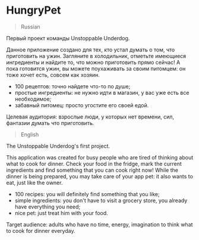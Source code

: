 # HungryPet
>Russian

Первый проект команды Unstoppable Underdog.

Данное приложение создано для тех, кто устал думать о том, что приготовить на ужин. Загляните в холодильник, отметьте имеющиеся ингредиенты и найдите то, что можно приготовить прямо сейчас! А пока готовится ужин, вы можете поухаживать за своим питомцем: он тоже хочет есть, совсем как хозяин. 
 
- 100 рецептов: точно найдете что-то по душе; 
- простые ингредиенты: не нужно идти в магазин, у вас уже есть все необходимое; 
- забавный питомец: просто угостите его своей едой.

Целевая аудитория: взрослые люди, у которых нет времени, сил, фантазии думать что приготовить.


>English

The Unstoppable Underdog's first project. 
 
This application was created for busy people who are tired of thinking about what to cook for dinner. Check your food in the fridge, mark the current ingredients and find something that you can cook right now! While the dinner is being prepared, you may take care of your app pet: it also wants to eat, just like the owner. 
 
- 100 recipes: you will definitely find something that you like; 
- simple ingredients: you don't have to visit a grocery store, you already have everything you need; 
- nice pet: just treat him with your food. 
 
Target audience: adults who have no time, energy, imagination to think what to cook for dinner everyday.
